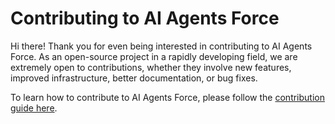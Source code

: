 # Contributing to AI Agents Force

Hi there! Thank you for even being interested in contributing to AI Agents Force.
As an open-source project in a rapidly developing field, we are extremely open to contributions, whether they involve new features, improved infrastructure, better documentation, or bug fixes.

To learn how to contribute to AI Agents Force, please follow the [contribution guide here](https://docs.aiagentsforce.com/contributing/).